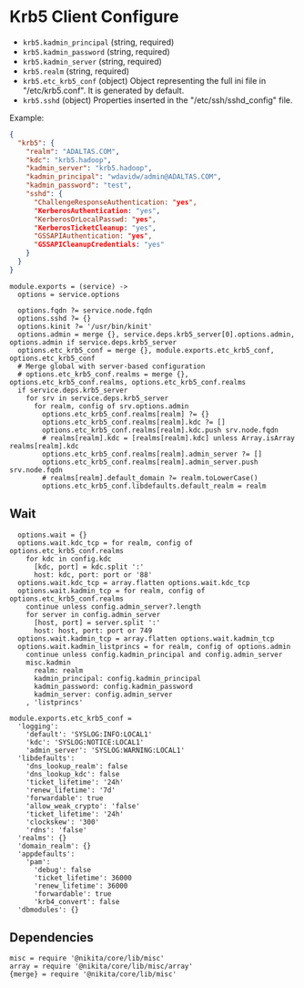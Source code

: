 
# Krb5 Client Configure

*   `krb5.kadmin_principal` (string, required)
*   `krb5.kadmin_password` (string, required)
*   `krb5.kadmin_server` (string, required)
*   `krb5.realm` (string, required)
*   `krb5.etc_krb5_conf` (object)
    Object representing the full ini file in "/etc/krb5.conf". It is
    generated by default.
*   `krb5.sshd` (object)
    Properties inserted in the "/etc/ssh/sshd_config" file.

Example:
```json
{
  "krb5": {
    "realm": "ADALTAS.COM",
    "kdc": "krb5.hadoop",
    "kadmin_server": "krb5.hadoop",
    "kadmin_principal": "wdavidw/admin@ADALTAS.COM",
    "kadmin_password": "test",
    "sshd": {
      "ChallengeResponseAuthentication: "yes",
      "KerberosAuthentication: "yes",
      "KerberosOrLocalPasswd: "yes",
      "KerberosTicketCleanup: "yes",
      "GSSAPIAuthentication: "yes",
      "GSSAPICleanupCredentials: "yes"
    }
  }
}
```

    module.exports = (service) ->
      options = service.options
      
      options.fqdn ?= service.node.fqdn
      options.sshd ?= {}
      options.kinit ?= '/usr/bin/kinit'
      options.admin = merge {}, service.deps.krb5_server[0].options.admin, options.admin if service.deps.krb5_server
      options.etc_krb5_conf = merge {}, module.exports.etc_krb5_conf, options.etc_krb5_conf
      # Merge global with server-based configuration
      # options.etc_krb5_conf.realms = merge {}, options.etc_krb5_conf.realms, options.etc_krb5_conf.realms
      if service.deps.krb5_server
        for srv in service.deps.krb5_server
          for realm, config of srv.options.admin
            options.etc_krb5_conf.realms[realm] ?= {}
            options.etc_krb5_conf.realms[realm].kdc ?= []
            options.etc_krb5_conf.realms[realm].kdc.push srv.node.fqdn
            # realms[realm].kdc = [realms[realm].kdc] unless Array.isArray realms[realm].kdc
            options.etc_krb5_conf.realms[realm].admin_server ?= []
            options.etc_krb5_conf.realms[realm].admin_server.push srv.node.fqdn
            # realms[realm].default_domain ?= realm.toLowerCase()
            options.etc_krb5_conf.libdefaults.default_realm = realm

## Wait

      options.wait = {}
      options.wait.kdc_tcp = for realm, config of options.etc_krb5_conf.realms
        for kdc in config.kdc
          [kdc, port] = kdc.split ':'
          host: kdc, port: port or '88'
      options.wait.kdc_tcp = array.flatten options.wait.kdc_tcp
      options.wait.kadmin_tcp = for realm, config of options.etc_krb5_conf.realms
        continue unless config.admin_server?.length
        for server in config.admin_server
          [host, port] = server.split ':'
          host: host, port: port or 749
      options.wait.kadmin_tcp = array.flatten options.wait.kadmin_tcp
      options.wait.kadmin_listprincs = for realm, config of options.admin
        continue unless config.kadmin_principal and config.admin_server
        misc.kadmin
          realm: realm
          kadmin_principal: config.kadmin_principal
          kadmin_password: config.kadmin_password
          kadmin_server: config.admin_server
        , 'listprincs'

    module.exports.etc_krb5_conf =
      'logging':
        'default': 'SYSLOG:INFO:LOCAL1'
        'kdc': 'SYSLOG:NOTICE:LOCAL1'
        'admin_server': 'SYSLOG:WARNING:LOCAL1'
      'libdefaults':
        'dns_lookup_realm': false
        'dns_lookup_kdc': false
        'ticket_lifetime': '24h'
        'renew_lifetime': '7d'
        'forwardable': true
        'allow_weak_crypto': 'false'
        'ticket_lifetime': '24h'
        'clockskew': '300'
        'rdns': 'false'
      'realms': {}
      'domain_realm': {}
      'appdefaults':
        'pam':
          'debug': false
          'ticket_lifetime': 36000
          'renew_lifetime': 36000
          'forwardable': true
          'krb4_convert': false
      'dbmodules': {}

## Dependencies

    misc = require '@nikita/core/lib/misc'
    array = require '@nikita/core/lib/misc/array'
    {merge} = require '@nikita/core/lib/misc'

